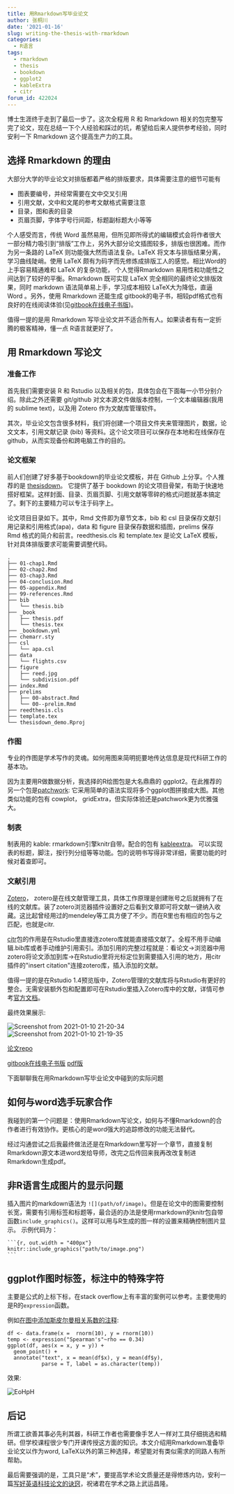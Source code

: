 ```yaml
---
title: 用Rmarkdown写毕业论文
author: 张桐川
date: '2021-01-16'
slug: writing-the-thesis-with-rmarkdown
categories:
  - R语言
tags:
  - rmarkdown
  - thesis
  - bookdown
  - ggplot2
  - kableExtra
  - citr
forum_id: 422024
---
```




博士生涯终于走到了最后一步了。这次全程用 R 和 Rmarkdown 相关的包完整写完了论文，现在总结一下个人经验和踩过的坑，希望给后来人提供参考经验，同时安利一下 Rmarkdown 这个提高生产力的工具。

## 选择 Rmarkdown 的理由

大部分大学的毕业论文对排版都着严格的排版要求，具体需要注意的细节可能有

- 图表要编号，并经常需要在文中交叉引用
- 引用文献，文中和文尾的参考文献格式需要注意
- 目录，图和表的目录
- 页眉页脚，字体字号行间距，标题副标题大小等等

个人感受而言，传统 Word 虽然易用，但所见即所得式的编辑模式会将作者很大一部分精力吸引到“排版”工作上，另外大部分论文插图较多，排版也很困难。而作为另一条路的 LaTeX 则功能强大然而语法复杂。LaTeX 将文本与排版结果分离，学习曲线陡峭。使用 LaTeX 颇有为码字而先修炼成排版工人的感觉。相比Word的上手容易精通难和 LaTeX 的复杂功能， 个人觉得Rmarkdown 易用性和功能性之间达到了较好的平衡。Rmarkdown 既可实现 LaTeX 完全相同的最终论文排版效果，同时 markdown 语法简单易上手，学习成本相较 LaTeX大为降低，直逼 Word 。另外，使用 Rmarkdown 还能生成 gitbook的电子书，相较pdf格式也有良好的在线阅读体验(见[gitbook在线电子书版](https://tcgriffith.github.io/thesisdown_demo/_book/))。

值得一提的是用 Rmarkdown 写毕业论文并不适合所有人。如果读者有有一定折腾的极客精神，懂一点 R语言就更好了。

## 用 Rmarkdown 写论文

### 准备工作

首先我们需要安装 R 和 Rstudio 以及相关的包，具体包会在下面每一小节分别介绍。除此之外还需要 git/github 对文本源文件做版本控制，一个文本编辑器(我用的 sublime text)，以及用 Zotero 作为文献库管理软件。

其次，毕业论文包含很多材料，我们将创建一个项目文件夹来管理图片，数据，论文文本，引用文献记录 (bib) 等资料。这个论文项目可以保存在本地和在线保存在 github，从而实现备份和跨电脑工作的目的。

### 论文框架

前人们创建了好多基于bookdown的毕业论文模板，并在 Github 上分享。个人推荐的是 [thesisdown](https://github.com/ismayc/thesisdown)。 它提供了基于 bookdown 的论文项目骨架，有助于快速地搭好框架。这样封面、目录、页眉页脚、引用文献等零碎的格式问题就基本搞定了。剩下的主要精力可以专注于码字上。

论文项目目录如下。其中，Rmd 文件即为章节文本，bib 和 csl 目录保存文献引用记录和引用格式(apa)，data 和 figure 目录保存数据和插图，prelims 保存 Rmd 格式的简介和前言。reedthesis.cls 和 template.tex 是论文 LaTeX 模板，针对具体排版要求可能需要调整代码。

```
.
├── 01-chap1.Rmd
├── 02-chap2.Rmd
├── 03-chap3.Rmd
├── 04-conclusion.Rmd
├── 05-appendix.Rmd
├── 99-references.Rmd
├── bib
│   └── thesis.bib
├── _book
│   ├── thesis.pdf
│   └── thesis.tex
├── _bookdown.yml
├── chemarr.sty
├── csl
│   └── apa.csl
├── data
│   └── flights.csv
├── figure
│   ├── reed.jpg
│   └── subdivision.pdf
├── index.Rmd
├── prelims
│   ├── 00-abstract.Rmd
│   └── 00--prelim.Rmd
├── reedthesis.cls
├── template.tex
└── thesisdown_demo.Rproj

```

### 作图

专业的作图是学术写作的灵魂。如何用图来简明扼要地传达信息是现代科研工作的基本功。

因为主要用R做数据分析，我选择的R绘图包是大名鼎鼎的 ggplot2。在此推荐的另一个包是[patchwork](https://patchwork.data-imaginist.com/): 它采用简单的语法实现将多个ggplot图拼接成大图。其他类似功能的包有 cowplot， gridExtra，但实际体验还是patchwork更为优雅强大。

### 制表

制表用的 kable: rmarkdown引擎knitr自带。配合的包有 [kableextra](https://cran.r-project.org/web/packages/kableExtra/vignettes/awesome_table_in_html.html)。 可以实现表的标题，脚注，按行列分组等等功能。包的说明书写得非常详细，需要功能的时候对着查即可。




### 文献引用
[Zotero](https://www.zotero.org/)， zotero是在线文献管理工具，具体工作原理是创建账号之后就拥有了在线的文献库。装了zotero浏览器插件设置好之后看到文章即可将文献一键纳入收藏。这比起曾经用过的mendeley等工具方便了不少。而在R里也有相应的包与之匹配，也就是citr. 

[citr](https://github.com/crsh/citr)包的作用是在Rstudio里直接连zotero库就能直接插文献了。全程不用手动编辑.bib库或者手动维护引用索引。添加引用的完整过程就是：看论文->浏览器中用zotero将论文添加到库->在Rstudio里将光标定位到需要插入引用的地方，用citr插件的"insert citation"连接zotero库，插入添加的文献。

值得一提的是在Rstudio 1.4预览版中，Zotero管理的文献库将与Rstudio有更好的整合。无需安装额外包和配置即可在Rstudio里插入Zotero库中的文献，详情可参考[官方文档](https://blog.rstudio.com/2020/11/09/rstudio-1-4-preview-citations/)。


最终效果展示:

![Screenshot from 2021-01-10 21-20-34](https://user-images.githubusercontent.com/19829201/104121385-8c09a780-5389-11eb-8262-46ce3aac8274.png)
![Screenshot from 2021-01-10 21-19-35](https://user-images.githubusercontent.com/19829201/104121386-8dd36b00-5389-11eb-82e8-8549bf947cc1.png)

[论文repo](https://github.com/tcgriffith/thesisdown_demo)

[gitbook在线电子书版](https://tcgriffith.github.io/thesisdown_demo/_book/)
[pdf版](https://github.com/tcgriffith/thesisdown_demo/blob/main/_book/thesis.pdf)


下面聊聊我在用Rmarkdown写毕业论文中碰到的实际问题

## 如何与word选手玩家合作

我碰到的第一个问题是：使用Rmarkdown写论文，如何与不懂Rmarkdown的合作者进行有效协作。更核心的是word强大的追踪修改的功能无法替代。

经过沟通尝试之后我最终做法还是在Rmarkdown里写好一个章节，直接复制Rmarkdown源文本进word发给导师，改完之后传回来我再改改复制进Rmarkdown生成pdf。

## 非R语言生成图片的显示问题

插入图片的markdown语法为 `![](path/of/image)`。但是在论文中的图需要控制长宽，需要有引用标签和标题等，最合适的办法是使用rmarkdown的knitr包自带函数`include_graphics()`。这样可以用与R生成的图一样的设置来精确控制图片显示。
示例代码为：

````
```{r, out.width = "400px"}
knitr::include_graphics("path/to/image.png")
```
````

## ggplot作图时标签，标注中的特殊字符

主要是公式的上标下标，在stack overflow上有丰富的案例可以参考。主要使用的是R的`expression`函数。

例如[在图中添加斯皮尔曼相关系数的注释](https://stackoverflow.com/questions/27303019/ggplot-annotate-with-greek-symbol-and-1-apostrophe-or-2-in-between-text): 

````
df <- data.frame(x =  rnorm(10), y = rnorm(10))
temp <- expression("Spearman's"~rho == 0.34)
ggplot(df, aes(x = x, y = y)) + 
  geom_point() + 
  annotate("text", x = mean(df$x), y = mean(df$y), 
           parse = T, label = as.character(temp))
````

效果:

![EoHpH](https://user-images.githubusercontent.com/19829201/104745920-55bd9500-579a-11eb-80c4-1e76e6be6403.png)




## 后记

所谓工欲善其事必先利其器，科研工作者也需要像手艺人一样对工具仔细挑选和精研。但学校课程很少专门开课传授这方面的知识。本文介绍用Rmarkdown准备毕业论文以作为word, LaTeX以外的第三种选择，希望能对有类似需求的同路人有所帮助。

最后需要强调的是，工具只是“术”，要提高学术论文质量还是得修炼内功，安利一篇[写好英语科技论文的诀窍](https://sparks-lab.org/blog/recipe-sci-paper/)，祝诸君在学术之路上武运昌隆。

